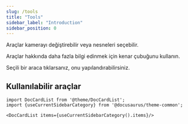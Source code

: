 ```yaml
---
slug: /tools
title: "Tools"
sidebar_label: "Introduction"
sidebar_position: 0
---
```



Araçlar kamerayı değiştirebilir veya nesneleri seçebilir.

Araçlar hakkında daha fazla bilgi edinmek için kenar çubuğunu kullanın.

Seçili bir araca tıklarsanız, onu yapılandırabilirsiniz.

## Kullanılabilir araçlar

```mdx-code-block
import DocCardList from '@theme/DocCardList';
import {useCurrentSidebarCategory} from '@docusaurus/theme-common';

<DocCardList items={useCurrentSidebarCategory().items}/>
```
